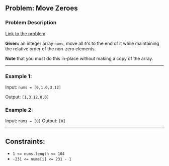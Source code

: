 ## Problem: Move Zeroes

### Problem Description
[Link to the problem](https://leetcode.com/explore/featured/card/top-interview-questions-easy/92/array/567/)

**Given:**   an integer array `nums`, move all `0`'s to the end of it while maintaining the relative order of the non-zero elements.

**Note** that you must do this in-place without making a copy of the array.

---

### Example 1:

Input: `nums = [0,1,0,3,12]`

Output: `[1,3,12,0,0]`

### Example 2:

Input: `nums = [0]`
Output: `[0]`

---

## Constraints:

 - `1 <= nums.length <= 104`
 - `-231 <= nums[i] <= 231 - 1`